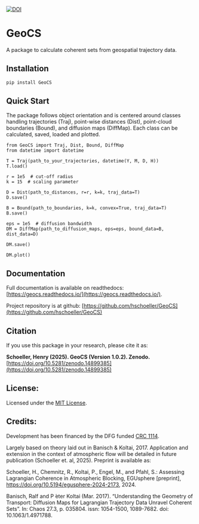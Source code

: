 <!-- SPHINX-START -->

[![DOI](https://zenodo.org/badge/777665015.svg)](https://doi.org/10.5281/zenodo.14899385)

# GeoCS

A package to calculate coherent sets from geospatial trajectory data.

## Installation

```bash
pip install GeoCS
```

## Quick Start

The package follows object orientation and is centered around classes handling trajectories (Traj), point-wise distances (Dist), point-cloud boundaries (Bound), and diffusion maps (DiffMap). Each class can be calculated, saved, loaded and plotted.

```
from GeoCS import Traj, Dist, Bound, DiffMap
from datetime import datetime

T = Traj(path_to_your_trajectories, datetime(Y, M, D, H))
T.load()

r = 1e5  # cut-off radius
k = 15  # scaling parameter

D = Dist(path_to_distances, r=r, k=k, traj_data=T)
D.save()

B = Bound(path_to_boundaries, k=k, convex=True, traj_data=T)
B.save()

eps = 1e5  # diffusion bandwidth
DM = DiffMap(path_to_diffusion_maps, eps=eps, bound_data=B, dist_data=D)

DM.save()

DM.plot()
```

## Documentation

Full documentation is available on readthedocs: [https://geocs.readthedocs.io/](https://geocs.readthedocs.io/).

Project repository is at github: [https://github.com/hschoeller/GeoCS](https://github.com/hschoeller/GeoCS)

## Citation

If you use this package in your research, please cite it as:

**Schoeller, Henry (2025). GeoCS (Version 1.0.2). Zenodo.**  
[https://doi.org/10.5281/zenodo.14899385](https://doi.org/10.5281/zenodo.14899385)

## License:

Licensed under the [MIT License](https://github.com/hschoeller/GeoCS/blob/main/LICENSE).

## Credits:

Development has been financed by the DFG funded [CRC 1114](https://www.mi.fu-berlin.de/en/sfb1114/index.html).

Largely based on theory laid out in Banisch & Koltai, 2017. Application and extension in the context of atmospheric flow will be detailed in future publication (Schoeller et. al, 2025). Preprint is available as:

Schoeller, H., Chemnitz, R., Koltai, P., Engel, M., and Pfahl, S.: Assessing Lagrangian Coherence in Atmospheric Blocking, EGUsphere [preprint], https://doi.org/10.5194/egusphere-2024-2173, 2024. 

Banisch, Ralf and P ́eter Koltai (Mar. 2017). “Understanding the Geometry of Transport: Diffusion Maps for Lagrangian Trajectory Data Unravel Coherent Sets”. In: Chaos 27.3, p. 035804. issn: 1054-1500, 1089-7682. doi: 10.1063/1.4971788.